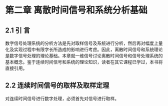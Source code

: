 # 第二章 离散时间信号和系统分析基础

## 2.1 引  言

数字信号处理系统的分析方法是先对取样信号及系统进行分析，然后再对幅度上量化及实现过程中有限字长所造成的影响进行考虑。因此，离散时间信号和系统理论是数字信号处理的理论基础。本章就一维信号讨论离散时间信号和信号处理系统的基本概念。鉴于连续时间信号和系统的理论知识，读者在其它课程已学过，本书将直接引用。

## 2.2 连续时间信号的取样及取样定理

对连续时间信号进行数字处理，必须首先对信号进行取样。
